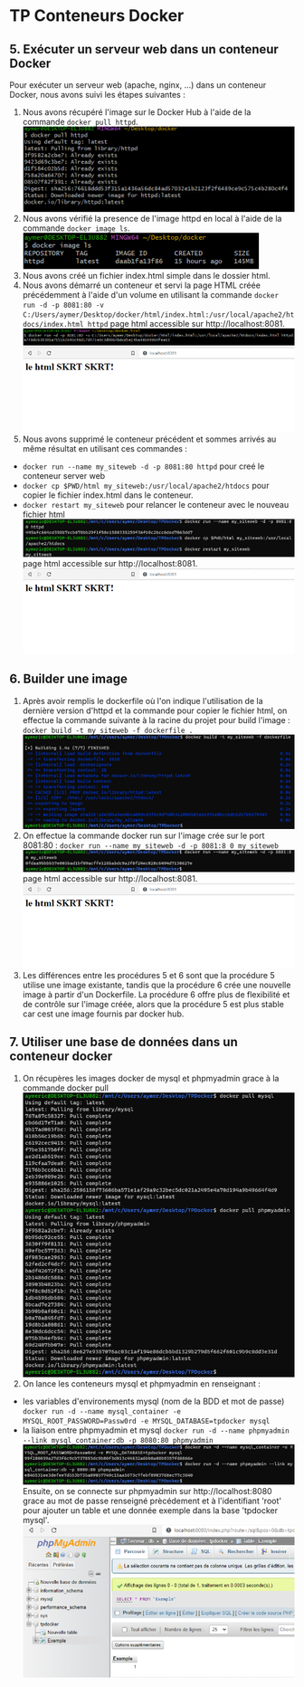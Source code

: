 TP Conteneurs Docker
====================

5\. Exécuter un serveur web dans un conteneur Docker
----------------------------------------------------

Pour exécuter un serveur web (apache, nginx, ...) dans un conteneur Docker, nous avons suivi les étapes suivantes :

1.  Nous avons récupéré l'image sur le Docker Hub à l'aide de la commande `docker pull httpd`.
![Screenshot](ScreenShots/screenShotBash5A.png)
2.  Nous avons vérifié la presence de l'image httpd en local à l'aide de la commande `docker image ls`.
![Screenshot](ScreenShots/screenShotBash5B.png)
3.  Nous avons créé un fichier index.html simple dans le dossier html.
4.  Nous avons démarré un conteneur et servi la page HTML créée précédemment à l'aide d'un volume en utilisant la commande `docker run -d -p 8081:80 -v C:/Users/aymer/Desktop/docker/html/index.html:/usr/local/apache2/htdocs/index.html httpd` page html accessible sur http://localhost:8081.
![Screenshot](ScreenShots/screenShotBash5D.png)
![Screenshot](ScreenShots/screenShotBash5DD.png)
5.  Nous avons supprimé le conteneur précédent et sommes arrivés au même résultat en utilisant ces commandes :
- `docker run --name my_siteweb -d -p 8081:80 httpd` pour creé le conteneur server web
- `docker cp $PWD/html my_siteweb:/usr/local/apache2/htdocs` pour copier le fichier index.html dans le conteneur.
- `docker restart my_siteweb` pour relancer le conteneur avec le nouveau fichier html
![Screenshot](ScreenShots/screenShotBash5E.png)
page html accessible sur http://localhost:8081.
![Screenshot](ScreenShots/screenShotBash5DD.png)

6\. Builder une image
----------------------------------------------------
1. Après avoir remplis le dockerfile où l'on indique l'utilisation de la dernière version d'httpd et la commande pour copier le fichier html, on effectue la commande suivante à la racine du projet pour build l'image : `docker build -t my_siteweb -f dockerfile .`
![Screenshot](ScreenShots/screenShotBash6A.png)
2. On effectue la commande docker run sur l'image crée sur le port 8081:80 : `docker run --name my_siteweb -d -p 8081:8
0 my_siteweb`
![Screenshot](ScreenShots/screenShotBash6B.png)
page html accessible sur http://localhost:8081.
![Screenshot](ScreenShots/screenShotBash5DD.png)
3. Les différences entre les procédures 5 et 6 sont que la procédure 5 utilise une image existante, tandis que la procédure 6 crée une nouvelle image à partir d'un Dockerfile. La procédure 6 offre plus de flexibilité et de contrôle sur l'image créée, alors que la procédure 5 est plus stable car cest une image fournis par docker hub.

7\. Utiliser une base de données dans un conteneur docker
----------------------------------------------------
1. On récupères les images docker de mysql et phpmyadmin grace à la commande docker pull ![Screenshot](ScreenShots/screenShotBash7A.png)
2. On lance les conteneurs mysql et phpmyadmin en renseignant :
- les variables d'environements mysql (nom de la BDD et mot de passe) `docker run -d --name mysql_container -e MYSQL_ROOT_PASSWORD=Passw0rd -e MYSQL_DATABASE=tpdocker mysql`
- la liaison entre phpmyadmin et mysql `docker run -d --name phpmyadmin --link mysql_container:db -p 8080:80 phpmyadmin`
![Screenshot](ScreenShots/screenShotBash7B.png)
Ensuite, on se connecte sur phpmyadmin sur http://localhost:8080 grace au mot de passe renseigné prècédement et à l'identifiant 'root' pour ajouter un table et une donnée exemple dans la base 'tpdocker mysql'.
![Screenshot](ScreenShots/screenShotPhpmyadmin7B.png)